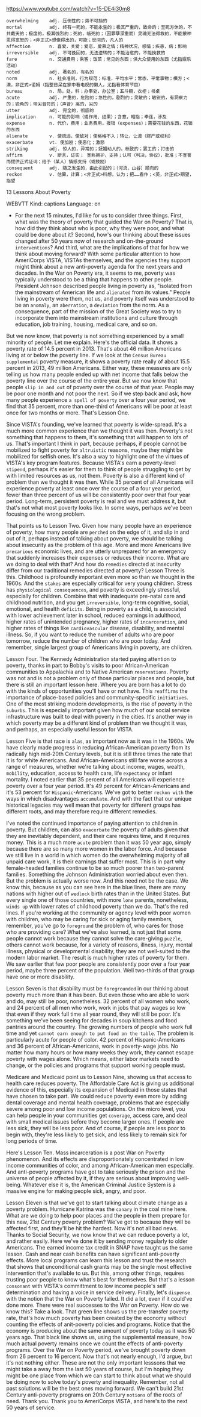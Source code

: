 https://www.youtube.com/watch?v=15-DE4i30m8


```
overwhelming    adj. 压倒性的；势不可挡的
mortal          adj. 终有一死的，不能永生的；极其严重的，致命的；至死方休的，不共戴天的；极度的，极其强烈的；死的，临死的；（因罪孽深重而）灵魂无法得救的，不能蒙神恩得宽恕的；<非正式>想像得出的，可能；世间的，凡人的
affection       n. 喜爱，关爱；爱恋，爱慕之情；精神状况，感情；疾患，病；影响
irreversible    adj. 不可挽回的，无法逆转的；不能治愈的，不能挽救的
fare            n. 交通费用；乘客；饭菜；常见的东西；供大众使用的东西（尤指娱乐活动）
noted           adj. 著名的，有名的
norm            n. 社会准则，行为规范；标准，平均水平；常态，平常事物；模方；<澳，非正式>诺姆（指整日呆在家中看电视的懒人，尤指看体育节目）
bureau          n. 局，处，科；办事处，办公室；五斗橱，衣柜；书桌
acute           adj. 严重的，危险的；急性的，剧烈的；灵敏的；敏锐的，有洞察力的；锐角的；带尖音符的；（声音）高的，尖的
utter           adj. 完全的，彻底的
implication     n. 可能的影响（或作用、结果）；含意，暗指；牵连，涉及
expense         n. 代价，费用；业务费用，报销（expenses）；需要花钱的东西，花销的东西
alienate        v. 使疏远，使敌对；使格格不入；转让，让渡（财产或权利）
exacerbate      vt. 使加剧；使恶化；激怒
striking        adj. 惊人的，异常的；妩媚动人的，标致的；罢工的；打击的
affirm          v. 断言，证实； 宣称拥护，支持；认可（判决，协议），批准；不宣誓而提供正式证词；给予（某人）情感支持（或鼓励）
consequent      adj. 随之发生的，由此引起的；（河流，山谷）顺向的
reckon          v. 估算，计算；<非正式>料想，认为；把……看作；<英，非正式>期望，指望
```

13 Lessons About Poverty

WEBVTT Kind: captions Language: en 

- For the next 15 minutes, I'd like for us to consider three things. First, what was the theory of poverty that guided the War on Poverty? That is, how did they think about who is poor, why they were poor, and what could be done about it? Second, how's our thinking about these issues changed after 50 years now of research and on-the-ground `interventions`? And third, what are the implications of that for how we think about moving forward? With some particular attention to how AmeriCorps VISTA, VISTAs themselves, and the agencies they support might think about a new anti-poverty agenda for the next years and decades. In the War on Poverty era, it seems to me, poverty was typically understood to be a thing that happens to other people. President Johnson described people living in poverty as, "isolated from the mainstream of American life and `alienated` from its values." People living in poverty were them, not us, and poverty itself was understood to be an `anomaly`, an `aberration`, a `deviation` from the norm. As a consequence, part of the mission of the Great Society was to try to incorporate them into mainstream institutions and culture through education, job training, housing, medical care, and so on. 

But we now know, that poverty is not something experienced by a small minority of people. Let me explain. Here's the official data. It shows a poverty rate of 14.5 percent in 2013. That's about 46 million Americans living at or below the poverty line. If we look at the `Census` `Bureau` `supplemental` poverty measure, it shows a poverty rate really of about 15.5 percent in 2013, 49 million Americans. Either way, these measures are only telling us how many people ended up with net income that falls below the poverty line over the course of the entire year. But we now know that people `slip in and out` of poverty over the course of that year. People may be poor one month and not poor the next. So if we step back and ask, how many people experience `a spell of poverty` over a four year period, we find that 35 percent, more than one-third of Americans will be poor at least once for two months or more. That's Lesson One. 

Since VISTA's founding, we've learned that poverty is wide-spread. It's a much more common experience than we thought it was then. Poverty's not something that happens to them, it's something that will happen to lots of us. That's important I think in part, because perhaps, if people cannot be mobilized to fight poverty for `altruistic` reasons, maybe they might be mobilized for selfish ones. It's also a way to highlight one of the virtues of VISTA's key program features. Because VISTA's earn a poverty-level `stipend`, perhaps it's easier for them to think of people struggling to get by with limited resources as us, not them. Poverty is also a different kind of problem than we thought it was then. While 35 percent of all Americans will experience poverty at least once over the course of a four year period, fewer than three percent of us will be consistently poor over that four year period. Long-term, persistent poverty is real and we must address it, but that's not what most poverty looks like. In some ways, perhaps we've been focusing on the wrong problem. 

That points us to Lesson Two. Given how many people have an experience of poverty, how many people are `perched` on the edge of it, and slip in and out of it, perhaps instead of talking about poverty, we should be talking about insecurity as the problem of this age. More and more Americans live `precarious` economic lives, and are utterly unprepared for an emergency that suddenly increases their expenses or reduces their income. What are we doing to deal with that? And how do `remedies` directed at insecurity differ from our traditional remedies directed at poverty? Lesson Three is this. Childhood is profoundly important even more so than we thought in the 1960s. And the `stakes` are especially critical for very young children. Stress has `physiological consequences`, and poverty is exceedingly stressful, especially for children. Combine that with inadequate pre-natal care and childhood nutrition, and you get `irreversible`, long-term cognitive, social, emotional, and health `deficits`. Being in poverty as a child, is associated with lower achievement later in school, reduced earnings in adulthood, higher rates of unintended pregnancy, higher rates of `incarceration`, and higher rates of things like `cardiovascular` disease, disability, and mental illness. So, if you want to reduce the number of adults who are poor tomorrow, reduce the number of children who are poor today. And remember, single largest group of Americans living in poverty, are children. 

Lesson Four. The Kennedy Administration started paying attention to poverty, thanks in part to Bobby's visits to poor African-American communities to Appalachia and to Native American `reservations`. Poverty was not and is not a problem only of those particular places and people, but there is still an important lesson here. Where you are born has a lot to do with the kinds of opportunities you'll have or not have. This `reaffirms` the importance of place-based policies and community-specific `initiatives`. One of the most striking modern developments, is the rise of poverty in the `suburbs`. This is especially important given how much of our social service infrastructure was built to deal with poverty in the cities. It's another way in which poverty may be a different kind of problem than we thought it was, and perhaps, an especially useful lesson for VISTA. 

Lesson Five is that race is `alas`, as important now as it was in the 1960s. We have clearly made progress in reducing African-American poverty from its radically high mid-20th Century levels, but it is still three times the rate that it is for white Americans. And African-Americans still fare worse across a range of measures, whether we're talking about income, wages, wealth, `mobility`, education, access to health care, life `expectancy` or infant mortality. I noted earlier that 35 percent of all Americans will experience poverty over a four year period. It's 49 percent for African-Americans and it's 53 percent for `Hispanic`-Americans. We've got to better `reckon with` the ways in which disadvantages `accumulate`. And with the fact that our unique historical legacies may well mean that poverty for different groups has different roots, and may therefore require different remedies. 

I've noted the continued importance of paying attention to children in poverty. But children, can also `exacerbate` the poverty of adults given that they are inevitably dependent, and their care requires time, and it requires money. This is a much more `acute` problem than it was 50 year ago, simply because there are so many more women in the labor force. And because we still live in a world in which women do the overwhelming majority of all unpaid care work, it is their earnings that suffer most. This is in part why female-headed families continue to be so much poorer than two-parent families. Something the Johnson Administration worried about even then. But the problem is actually worse now. And this need not be the case. We know this, because as you can see here in the blue lines, there are many nations with higher out of `wedlock` birth rates than in the United States. But every single one of those countries, with more `lone` parents, nonetheless, `winds up` with lower rates of childhood poverty than we do. That's the red lines. If you're working at the community or agency level with poor women with children, who may be caring for sick or aging family members, remember, you've go to `foreground` the problem of, who cares for those who are providing care? What we've also learned, is not just that some people cannot work because they cannot solve the care-giving `puzzle`, others cannot work because, for a variety of reasons, illness, injury, mental illness, physical or developmental disability, they are not well-suited to the modern labor market. The result is much higher rates of poverty for them. We saw earlier that few poor people are consistently poor over a four year period, maybe three percent of the population. Well two-thirds of that group have one or more disability. 

Lesson Seven is that disability must be `foregrounded` in our thinking about poverty much more than it has been. But even those who are able to work and do, may still be poor, nonetheless. 32 percent of all women who work, and 24 percent of all men who work, work in jobs that pay wages so low that even if they work full time all year round, they will still be poor. It's something we've been seeing for decades in soup kitchens and food pantries around the country. The growing numbers of people who work full time and yet `cannot earn enough to put food on the table`. The problem is particularly acute for people of color. 42 percent of Hispanic-Americans and 36 percent of African-Americans, work in poverty-wage jobs. No matter how many hours or how many weeks they work, they cannot escape poverty with wages alone. Which means, either labor markets need to change, or the policies and programs that support working people must. 

Medicare and Medicaid point us to Lesson Nine, showing us that access to health care reduces poverty. The Affordable Care Act is giving us additional evidence of this, especially its expansion of Medicaid in those states that have chosen to take part. We could reduce poverty even more by adding dental coverage and mental health coverage, problems that are especially severe among poor and low income populations. On the micro level, you can help people in your communities get `coverage`, access care, and deal with small medical issues before they become larger ones. If people are less sick, they will be less poor. And of course, if people are less poor to begin with, they're less likely to get sick, and less likely to remain sick for long periods of time. 

Here's Lesson Ten. Mass incarceration is a post War on Poverty phenomenon. And its effects are disproportionately concentrated in low income communities of color, and among African-American men especially. And anti-poverty programs have got to take seriously the prison and the universe of people affected by it, if they are serious about improving well-being. Whatever else it is, the American Criminal Justice System is a massive engine for making people sick, angry, and poor. 

Lesson Eleven is that we've got to start talking about climate change as a poverty problem. Hurricane Katrina was the `canary` in the coal mine here. What are we doing to help poor places and the people in them prepare for this new, 21st Century poverty problem? We've got to because they will be affected first, and they'll be hit the hardest. Now it's not all bad news. Thanks to Social Security, we now know that we can reduce poverty a lot, and rather easily. Here we've done it by sending money regularly to older Americans. The earned income tax credit in SNAP have taught us the same lesson. Cash and near cash benefits can have significant anti-poverty effects. More local programs can learn this lesson and trust the research that shows that unconditional cash grants may be the single most effective intervention that's available to us. But this, among other things, requires trusting poor people to know what's best for themselves. But that's a lesson `consonant` with VISTA's committment to low income people's self determination and having a voice in service delivery. Finally, let's `dispense` with the notion that the War on Poverty failed. It did a lot, even if it could've done more. There were real successes to the War on Poverty. How do we know this? Take a look. That green line shows us the pre-transfer poverty rate, that's how much poverty has been created by the economy without counting the effects of anit-poverty policies and programs. Notice that the economy is producing about the same amount of poverty today as it was 50 years ago. That black line shows us, using the supplemental measure, how much actual poverty remains once we count the effects of anti-poverty programs. Over the War on Poverty period, we've brought poverty down from 26 percent to 16 percent. Now that's not nearly enough, I'd argue, but it's not nothing either. These are not the only important lesssons that we might take a away from the last 50 years of course, but I'm hoping they might be one place from which we can start to think about what we should be doing now to solve today's poverty and inequality. Remember, not all past solutions will be the best ones moving forward. We can't build 21st Century anti-poverty programs on 20th Century `notions` of the roots of need. Thank you. Thank you to AmeriCorps VISTA, and here's to the next 50 years of service. 
